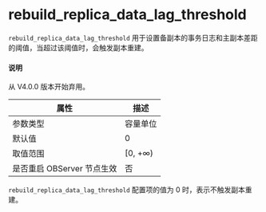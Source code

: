 rebuild_replica_data_lag_threshold 
=======================================================

`rebuild_replica_data_lag_threshold` 用于设置备副本的事务日志和主副本差距的阈值，当超过该阈值时，会触发副本重建。

<main id="notice" type='explain'>
  <h4>说明</h4>
  <p>从 V4.0.0 版本开始弃用。</p>
</main>

|      **属性**      |  **描述**  |
|------------------|----------|
| 参数类型             | 容量单位     |
| 默认值              | 0     |
| 取值范围             | \[0, +∞) |
| 是否重启 OBServer 节点生效 | 否        |


`rebuild_replica_data_lag_threshold` 配置项的值为 0 时，表示不触发副本重建。

